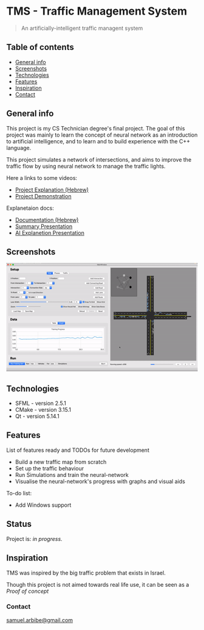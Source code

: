 # TMS - Traffic Management System
> An artificially-intelligent traffic managent system

## Table of contents
* [General info](#general-info)
* [Screenshots](#screenshots)
* [Technologies](#technologies)
* [Features](#features)
* [Inspiration](#inspiration)
* [Contact](#contact)

## General info
This project is my CS Technician degree's final project.
The goal of this project was mainly to learn the concept
of neural network as an introduction to artificial intelligence,
and to learn and to build experience with the C++ language.

This project simulates a network of intersections, and aims to improve the traffic flow by using neural network to manage
the traffic lights.

Here a links to some videos:
* [Project Explanation (Hebrew)](https://www.youtube.com/watch?v=xJOcDKXWJXo)
* [Project Demonstration](https://www.youtube.com/watch?v=BLz_PdU2oyo)

Explanetaion docs:
* [Documentation (Hebrew)](./docs/project_book)
* [Summary Presentation](./docs/english/summary_presentation)
* [AI Explanetion Presentation](./docs/english/AI_presentation)

## Screenshots
![Example screenshot](./screenshots/TMS_recording.gif)

## Technologies
* SFML - version 2.5.1
* CMake - version 3.15.1
* Qt - version 5.14.1


## Features
List of features ready and TODOs for future development
* Build a new traffic map from scratch
* Set up the traffic behaviour
* Run Simulations and train the neural-network
* Visualise the neural-network's progress with graphs and visual aids

To-do list:
* Add Windows support

## Status
Project is: _in progress_.

## Inspiration
TMS was inspired by the big traffic problem that exists in Israel.

Though this project is not aimed towards real life use, it can be seen as a *Proof of concept*

### Contact
samuel.arbibe@gmail.com
